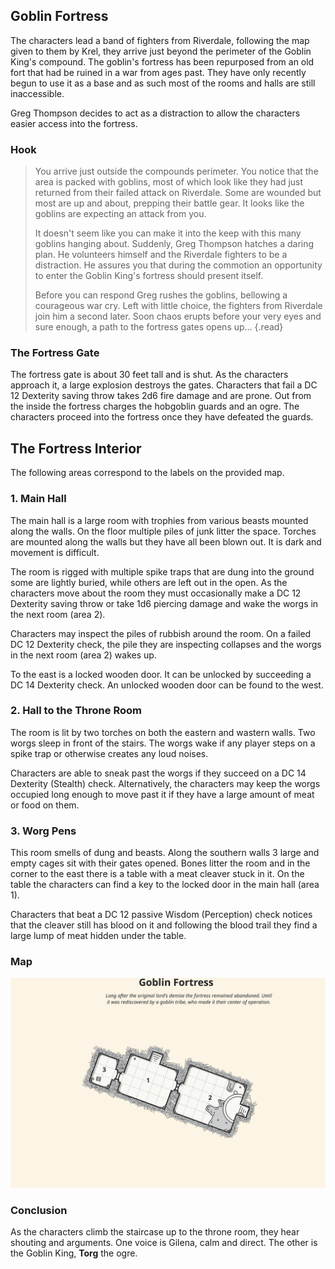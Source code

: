 ## Goblin Fortress
The characters lead a band of fighters from Riverdale, following the map given to them by Krel, they arrive just beyond the perimeter of the Goblin King's compound. The goblin's fortress has been repurposed from an old fort that had be ruined in a war from ages past. They have only recently begun to use it as a base and as such most of the rooms and halls are still inaccessible.

Greg Thompson decides to act as a distraction to allow the characters easier access into the fortress.

### Hook
>You arrive just outside the compounds perimeter. You notice that the area is packed with goblins, most of which look like they had just returned from their failed attack on Riverdale. Some are wounded but most are up and about, prepping their battle gear. It looks like the goblins are expecting an attack from you.
>
>It doesn't seem like you can make it into the keep with this many goblins hanging about. Suddenly, Greg Thompson hatches a daring plan. He volunteers himself and the Riverdale fighters to be a distraction. He assures you that during the commotion an opportunity to enter the Goblin King's fortress should present itself.
>
>Before you can respond Greg rushes the goblins, bellowing a courageous war cry. Left with little choice, the fighters from Riverdale join him a second later. Soon chaos erupts before your very eyes and sure enough, a path to the fortress gates opens up...
{.read}

### The Fortress Gate
The fortress gate is about 30 feet tall and is shut. As the characters approach it, a large explosion destroys the gates. Characters that fail a DC 12 Dexterity saving throw takes 2d6 fire damage and are prone. Out from the inside the fortress charges the hobgoblin guards and an ogre. The characters proceed into the fortress once they have defeated the guards.

## The Fortress Interior
The following areas correspond to the labels on the provided map.

### 1. Main Hall
The main hall is a large room with trophies from various beasts mounted along the walls. On the floor multiple piles of junk litter the space. Torches are mounted along the walls but they have all been blown out. It is dark and movement is difficult.

The room is rigged with multiple spike traps that are dung into the ground some are lightly buried, while others are left out in the open. As the characters move about the room they must occasionally make a DC 12 Dexterity saving throw or take 1d6 piercing damage and wake the worgs in the next room (area 2).

Characters may inspect the piles of rubbish around the room. On a failed DC 12 Dexterity check, the pile they are inspecting collapses and the worgs in the next room (area 2) wakes up.

To the east is a locked wooden door. It can be unlocked by succeeding a DC 14 Dexterity check. An unlocked wooden door can be found to the west.

### 2. Hall to the Throne Room
The room is lit by two torches on both the eastern and wastern walls. Two worgs sleep in front of the stairs. The worgs wake if any player steps on a spike trap or otherwise creates any loud noises.

Characters are able to sneak past the worgs if they succeed on a DC 14 Dexterity (Stealth) check. Alternatively, the characters may keep the worgs occupied long enough to move past it if they have a large amount of meat or food on them.

### 3. Worg Pens
This room smells of dung and beasts. Along the southern walls 3 large and empty cages sit with their gates opened. Bones litter the room and in the corner to the east there is a table with a meat cleaver stuck in it. On the table the characters can find a key to the locked door in the main hall (area 1).

Characters that beat a DC 12 passive Wisdom (Perception) check notices that the cleaver still has blood on it and following the blood trail they find a large lump of meat hidden under the table.

### Map
![Goblin Fortress Map](../../references/maps/map-goblin-fortress.svg)

### Conclusion
As the characters climb the staircase up to the throne room, they hear shouting and arguments. One voice is Gilena, calm and direct. The other is the Goblin King, **Torg** the ogre.